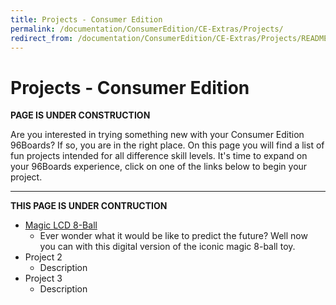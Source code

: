 ```yaml
---
title: Projects - Consumer Edition
permalink: /documentation/ConsumerEdition/CE-Extras/Projects/
redirect_from: /documentation/ConsumerEdition/CE-Extras/Projects/README.md/
---
```

# Projects - Consumer Edition

**PAGE IS UNDER CONSTRUCTION**

Are you interested in trying something new with your Consumer Edition 96Boards? If so, you are in the right place. On this page you will find a list of fun projects intended for all difference skill levels. It's time to expand on your 96Boards experience, click on one of the links below to begin your project.

***

**THIS PAGE IS UNDER CONTRUCTION**

- [Magic LCD 8-Ball](Magic8ball.md)
   - Ever wonder what it would be like to predict the future? Well now you can with this digital version of the iconic magic 8-ball toy.
- Project 2
   - Description
- Project 3
   - Description
